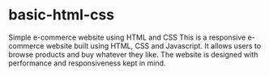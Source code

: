 # basic-html-css
Simple e-commerce website using HTML and CSS
This is a responsive e-commerce website built using HTML, CSS and Javascript. It allows users to browse products and buy whatever they like. The website is designed with performance and responsiveness kept in mind.
